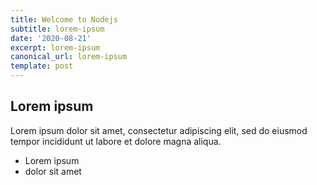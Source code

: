 ```yaml
---
title: Welcome to Nodejs
subtitle: lorem-ipsum
date: '2020-08-21'
excerpt: lorem-ipsum
canonical_url: lorem-ipsum
template: post
---
```

## Lorem ipsum
Lorem ipsum dolor sit amet, consectetur adipiscing elit, sed do eiusmod tempor incididunt ut labore et dolore magna aliqua.
- Lorem ipsum
- dolor sit amet